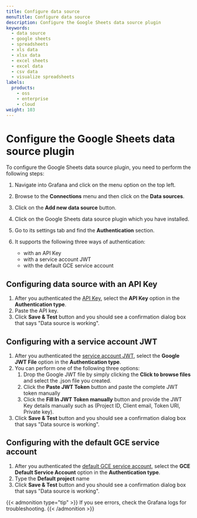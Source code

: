 ```yaml
---
title: Configure data source
menuTitle: Configure data source
description: Configure the Google Sheets data source plugin
keywords:
  - data source
  - google sheets
  - spreadsheets
  - xls data
  - xlsx data
  - excel sheets
  - excel data
  - csv data
  - visualize spreadsheets
labels:
  products:
    - oss
    - enterprise
    - cloud
weight: 103
---
```


# Configure the Google Sheets data source plugin

To configure the Google Sheets data source plugin, you need to perform the following steps:

1. Navigate into Grafana and click on the menu option on the top left.
1. Browse to the **Connections** menu and then click on the **Data sources**.
1. Click on the **Add new data source** button.
1. Click on the Google Sheets data source plugin which you have installed.
1. Go to its settings tab and find the **Authentication** section.
1. It supports the following three ways of authentication:

   - with an API Key
   - with a service account JWT
   - with the default GCE service account
  
## Configuring data source with an API Key

1. After you authenticated the [API Key](../authenticate/#authenticate-with-an-api-key), select the **API Key** option in the **Authentication type**.
1. Paste the API key.
1. Click **Save & Test** button and you should see a confirmation dialog box that says "Data source is working".

## Configuring with a service account JWT

1. After you authenticated the [service account JWT](../authenticate/#authenticate-with-a-service-account-jwt), select the **Google JWT File** option in the **Authentication type**.
1. You can perform one of the following three options:
   1. Drop the Google JWT file by simply clicking the **Click to browse files** and select the .json file you created.
   1. Click the **Paste JWT Token** button and paste the complete JWT token manually
   1. Click the **Fill In JWT Token manually** button and provide the JWT Key details manually such as (Project ID, Client email, Token URI, Private key).
1. Click **Save & Test** button and you should see a confirmation dialog box that says "Data source is working".

## Configuring with the default GCE service account

1. After you authenticated the [default GCE service account](../authenticate/#authenticate-with-the-default-gce-service-account), select the **GCE Default Service Account** option in the **Authentication type**.
1. Type the **Default project** name
1. Click **Save & Test** button and you should see a confirmation dialog box that says "Data source is working".

{{< admonition type="tip" >}}
If you see errors, check the Grafana logs for troubleshooting.
{{< /admonition >}}
